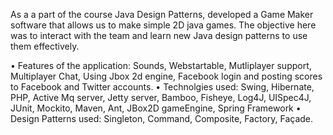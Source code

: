 As a a part of the course Java Design Patterns, developed a Game Maker software that allows us to make simple 2D java games. The objective here was to interact with the team and learn new Java design patterns to use them effectively.

• Features of the application: Sounds, Webstartable, Mutliplayer support, Multiplayer Chat, Using Jbox 2d engine, Facebook login and posting scores to Facebook and Twitter accounts.
•	Technolgies used: Swing, Hibernate, PHP, Active Mq server, Jetty server, Bamboo, Fisheye, Log4J, UISpec4J, JUnit, Mockito, Maven, Ant, JBox2D gameEngine, Spring Framework
•	Design Patterns used: Singleton, Command, Composite, Factory, Façade.
